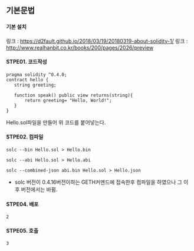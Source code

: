 ## 기본문법

#### 기본 설치
링크 : https://d2fault.github.io/2018/03/19/20180319-about-solidity-1/
링크 : http://www.realhanbit.co.kr/books/200/pages/2026/preview


#### STPE01. 코드작성
```
pragma solidity ^0.4.0;
contract hello {
   string greeting;

   function speak() public view returns(string){
       return greeting= "Hello, World!";
   }
}
```

Hello.sol파일을 만들어 위 코드를 붙어넣는다.



#### STPE02. 컴파일
```
solc --bin Hello.sol > Hello.bin
```

```
solc --abi Hello.sol > Hello.abi
```

```
solc --combined-json abi.bin Hello.sol > Hello.json
```
* solc 버전이 0.4.16버전이하는 GETH커멘드에 접속한후 컴파일을 하였으나 그 이후 버전에서는 바뀜.

#### STPE04. 배포
```
2
```

#### STPE05. 호출
```
3
```